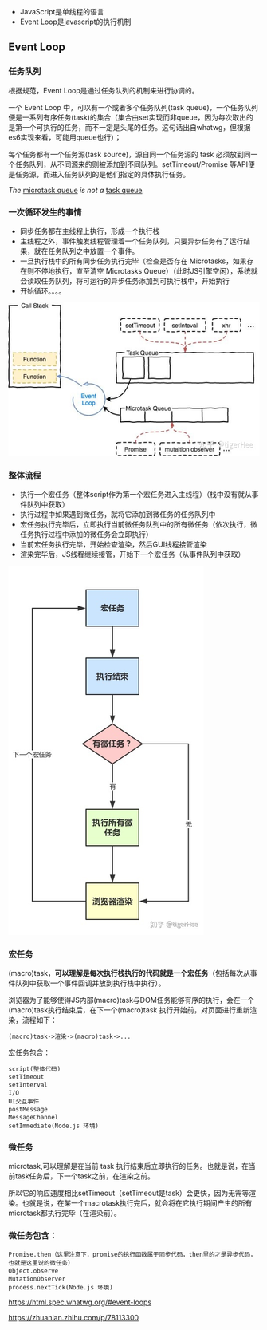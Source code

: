 - JavaScript是单线程的语言
- Event Loop是javascript的执行机制

## Event Loop

### 任务队列

根据规范，Event Loop是通过任务队列的机制来进行协调的。

一个 Event Loop 中，可以有一个或者多个任务队列(task queue)，一个任务队列便是一系列有序任务(task)的集合（集合由set实现而非queue，因为每次取出的是第一个可执行的任务，而不一定是头尾的任务。这句话出自whatwg，但根据es6实现来看，可能用queue也行）；

每个任务都有一个任务源(task source)，源自同一个任务源的 task 必须放到同一个任务队列，从不同源来的则被添加到不同队列。setTimeout/Promise 等API便是任务源，而进入任务队列的是他们指定的具体执行任务。

*The* [microtask queue](https://html.spec.whatwg.org/#microtask-queue) *is not a* [task queue](https://html.spec.whatwg.org/#task-queue)*.*

### 一次循环发生的事情

- 同步任务都在主线程上执行，形成一个执行栈
- 主线程之外，事件触发线程管理着一个任务队列，只要异步任务有了运行结果，就在任务队列之中放置一个事件。
- 一旦执行栈中的所有同步任务执行完毕（检查是否存在 Microtasks，如果存在则不停地执行，直至清空 Microtasks Queue）（此时JS引擎空闲），系统就会读取任务队列，将可运行的异步任务添加到可执行栈中，开始执行
- 开始循环。。。。

![img](assets/v2-d437562d6ea5874b3205701819bc1f27_720w.jpg)

### 整体流程

- 执行一个宏任务（整体script作为第一个宏任务进入主线程）（栈中没有就从事件队列中获取）
- 执行过程中如果遇到微任务，就将它添加到微任务的任务队列中
- 宏任务执行完毕后，立即执行当前微任务队列中的所有微任务（依次执行，微任务执行过程中添加的微任务会立即执行）
- 当前宏任务执行完毕，开始检查渲染，然后GUI线程接管渲染
- 渲染完毕后，JS线程继续接管，开始下一个宏任务（从事件队列中获取）

![img](assets/v2-e6dd78c74cb671dd9408c2273308a265_720w.jpg)

### 宏任务

(macro)task，**可以理解是每次执行栈执行的代码就是一个宏任务**（包括每次从事件队列中获取一个事件回调并放到执行栈中执行）。

浏览器为了能够使得JS内部(macro)task与DOM任务能够有序的执行，会在一个(macro)task执行结束后，在下一个(macro)task 执行开始前，对页面进行重新渲染，流程如下：

```text
(macro)task->渲染->(macro)task->...
```

宏任务包含：

```text
script(整体代码)
setTimeout
setInterval
I/O
UI交互事件
postMessage
MessageChannel
setImmediate(Node.js 环境)
```

### 微任务

microtask,可以理解是在当前 task 执行结束后立即执行的任务。也就是说，在当前task任务后，下一个task之前，在渲染之前。

所以它的响应速度相比setTimeout（setTimeout是task）会更快，因为无需等渲染。也就是说，在某一个macrotask执行完后，就会将在它执行期间产生的所有microtask都执行完毕（在渲染前）。

### 微任务包含：

```text
Promise.then（这里注意下，promise的执行函数属于同步代码，then里的才是异步代码，也就是这里说的微任务）
Object.observe
MutationObserver
process.nextTick(Node.js 环境)
```



https://html.spec.whatwg.org/#event-loops

https://zhuanlan.zhihu.com/p/78113300
